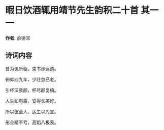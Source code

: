 # 暇日饮酒辄用靖节先生韵积二十首  其一一

**作者**: 俞德邻

## 诗词内容

昔为饥所驱，束书涉远道。

俯仰四九年，少壮忽已老。

引杯沃衰颜，杯尽颜复槁。

人生如电露，安得长美好。

所以彼至人，达生以为宝。

形全精不亏，高蹈八极表。


